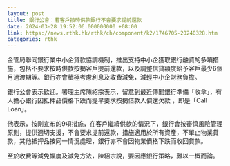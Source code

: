 ```yaml
---
layout: post
title: 銀行公會：若客戶按時供款銀行不會要求提前還款
date: 2024-03-28 19:52:06.000000000 +08:00
link: https://news.rthk.hk/rthk/ch/component/k2/1746705-20240328.htm
categories: rthk
---
```


金管局聯同銀行業中小企貸款協調機制，推出支持中小企獲取銀行融資的多項措施，包括不要求按時供款按揭客戶提前還款，以及調整信貸額度給予客戶最少6個月過渡期等。銀行亦會積極考慮利息及收費減免，減輕中小企財務負擔。

銀行公會表示歡迎。署理主席陳紹宗表示，留意到最近傳聞銀行準備「收傘」，有人擔心銀行因抵押品價格下跌而提早要求按揭借款人償還欠款 ，即是「Call Loan」。

他表示，按剛宣布的9項措施，在客戶繼續供款的情況下，銀行會按審慎風險管理原則，提供適切支援，不會要求提前還款，措施適用於所有資產，不單止物業貸款，其他抵押品按同一情況處理，銀行亦不會因物業價格下跌而收回貸款。 

至於收費等減免幅度及減免方法，陳紹宗說，要因應銀行策略，難以一概而論。
